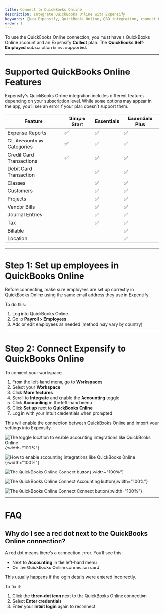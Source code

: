 ```yaml
---
title: Connect to QuickBooks Online
description: Integrate QuickBooks Online with Expensify
keywords: [New Expensify, QuickBooks Online, QBO integration, connect QuickBooks, accounting sync, Expensify control plan]
order: 1
---
```



To use the QuickBooks Online connection, you must have a QuickBooks Online account and an Expensify **Collect** plan. The **QuickBooks Self-Employed** subscription is not supported.

---

# Supported QuickBooks Online Features

Expensify's QuickBooks Online integration includes different features depending on your subscription level. While some options may appear in the app, you’ll see an error if your plan doesn’t support them.

| Feature                    | Simple Start | Essentials | Essentials Plus |
|----------------------------|--------------|------------|-----------------|
| Expense Reports            | ✅            | ✅          | ✅               |
| GL Accounts as Categories  | ✅            | ✅          | ✅               |
| Credit Card Transactions   | ✅            | ✅          | ✅               |
| Debit Card Transaction     |              | ✅          | ✅               |
| Classes                    |              | ✅          | ✅               |
| Customers                  |              | ✅          | ✅               |
| Projects                   |              | ✅          | ✅               |
| Vendor Bills               |              | ✅          | ✅               |
| Journal Entries            |              | ✅          | ✅               |
| Tax                        |              | ✅          | ✅               |
| Billable                   |              |            | ✅               |
| Location                   |              |            | ✅               |

---

# Step 1: Set up employees in QuickBooks Online

Before connecting, make sure employees are set up correctly in QuickBooks Online using the same email address they use in Expensify.

To do this:
1. Log into QuickBooks Online.
2. Go to **Payroll > Employees**.
3. Add or edit employees as needed (method may vary by country).

---

# Step 2: Connect Expensify to QuickBooks Online

To connect your workspace:

1. From the left-hand menu, go to **Workspaces**
2. Select your **Workspace**
3. Click **More features**
4. Scroll to **Integrate** and enable the **Accounting** toggle
5. Click **Accounting** in the left-hand menu
6. Click **Set up** next to **QuickBooks Online**
7. Log in with your Intuit credentials when prompted

This will enable the connection between QuickBooks Online and import your settings into Expensify.

![The toggle location to enable accounting integrations like QuickBooks Online]({{site.url}}/assets/images/ExpensifyHelp-QBO-1.png){:width="100%"}

![How to enable accounting integrations like QuickBooks Online]({{site.url}}/assets/images/ExpensifyHelp-QBO-2.png){:width="100%"}

![The QuickBooks Online Connect button]({{site.url}}/assets/images/ExpensifyHelp-QBO-3.png){:width="100%"}

![The QuickBooks Online Connect Accounting button]({{site.url}}/assets/images/ExpensifyHelp-QBO-4.png){:width="100%"}

![The QuickBooks Online Connect Connect button]({{site.url}}/assets/images/ExpensifyHelp-QBO-5.png){:width="100%"}

---

# FAQ 

## Why do I see a red dot next to the QuickBooks Online connection?

A red dot means there’s a connection error. You’ll see this:

- Next to **Accounting** in the left-hand menu
- On the QuickBooks Online connection card

This usually happens if the login details were entered incorrectly.

To fix it:

1. Click the **three-dot icon** next to the QuickBooks Online connection
2. Select **Enter credentials**
3. Enter your **Intuit login** again to reconnect

